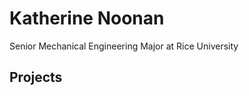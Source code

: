 # Katherine Noonan
Senior Mechanical Engineering Major at Rice University
## Projects

<!-- + [text] See the following :(https://docs.github.com/en/get-started/writing-on-github/getting-started-with-writing-and-formatting-on-github/basic-writing-and-formatting-syntax) for text writing guide + -->
